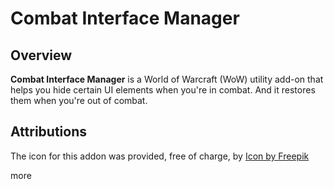 # Combat Interface Manager 

## Overview 

**Combat Interface Manager** is a World of Warcraft (WoW) utility add-on that helps you hide certain UI elements when you're in combat. And it restores them when you're out of combat. 

## Attributions 

The icon for this addon was provided, free of charge, by <a href="https://www.freepik.com/icon/sword_571937#fromView=resource_detail&position=2">Icon by Freepik</a> 

more 
